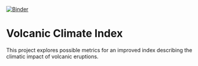 [![Binder](https://mybinder.org/badge_logo.svg)](https://mybinder.org/v2/gh/LandonRieger/volcanic-climate-index/master?urlpath=%2Fproxy%2F5006%2Fbokeh-app)

# Volcanic Climate Index

This project explores possible metrics for an improved index describing the 
climatic impact of volcanic eruptions.